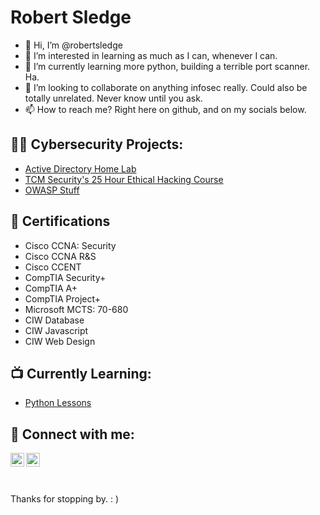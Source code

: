 <h1>Robert Sledge </h1>

- 👋 Hi, I’m @robertsledge
- 👀 I’m interested in learning as much as I can, whenever I can. 
- 🌱 I’m currently learning more python, building a terrible port scanner. Ha.
- 💞️ I’m looking to collaborate on anything infosec really. Could also be totally unrelated. Never know until you ask. 
- 📫 How to reach me? Right here on github, and on my socials below. 

<h2>👨‍💻 Cybersecurity Projects:</h2>

- [Active Directory Home Lab](https://github.com/robertsledge/ActiveDirectoryLab)
- [TCM Security's 25 Hour Ethical Hacking Course](https://github.com/robertsledge/TCM-Sec)
- [OWASP Stuff](https://github.com/robertsledge/OWASP)

<h2>📄 Certifications</h2>

- Cisco CCNA: Security
- Cisco CCNA R&S 
- Cisco CCENT
- CompTIA Security+
- CompTIA A+
- CompTIA Project+
- Microsoft MCTS: 70-680
- CIW Database
- CIW Javascript
- CIW Web Design

<h2>📺 Currently Learning:</h2>

- [Python Lessons](https://github.com/robertsledge/Python/)

<h2> 🤳 Connect with me:</h2>


[<img align="left" alt="RobertSledge | Twitter" width="22px" src="https://cdn.jsdelivr.net/npm/simple-icons@v3/icons/twitter.svg" />][twitter]
[<img align="left" alt="RobertSledge | LinkedIn" width="22px" src="https://cdn.jsdelivr.net/npm/simple-icons@v3/icons/linkedin.svg" />][linkedin]

[twitter]: https://twitter.com/robsledge
[linkedin]: https://www.linkedin.com/in/robert-sledge-a4063052/


<br>
<br>
<br>


Thanks for stopping by.  : )

<!---
robertsledge/robertsledge is a ✨ special ✨ repository because its `README.md` (this file) appears on your GitHub profile.
You can click the Preview link to take a look at your changes.
--->
